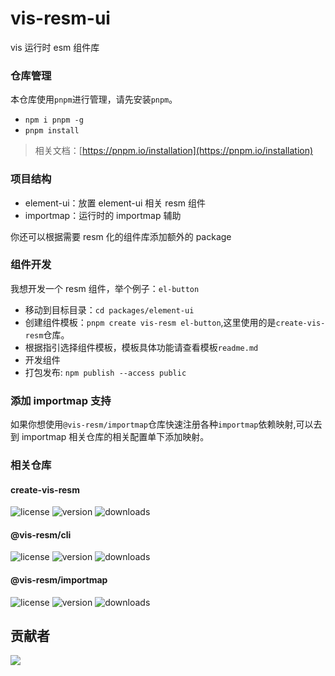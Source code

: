 # vis-resm-ui

vis 运行时 esm 组件库

### 仓库管理

本仓库使用`pnpm`进行管理，请先安装`pnpm`。

- `npm i pnpm -g`
- `pnpm install`

> 相关文档：[https://pnpm.io/installation](https://pnpm.io/installation)

### 项目结构

- element-ui：放置 element-ui 相关 resm 组件
- importmap：运行时的 importmap 辅助

你还可以根据需要 resm 化的组件库添加额外的 package

### 组件开发

我想开发一个 resm 组件，举个例子：`el-button`

- 移动到目标目录：`cd packages/element-ui`
- 创建组件模板：`pnpm create vis-resm el-button`,这里使用的是`create-vis-resm`仓库。
- 根据指引选择组件模板，模板具体功能请查看模板`readme.md`
- 开发组件
- 打包发布: `npm publish --access public`

### 添加 importmap 支持

如果你想使用`@vis-resm/importmap`仓库快速注册各种`importmap`依赖映射,可以去到 importmap 相关仓库的相关配置单下添加映射。

### 相关仓库

#### create-vis-resm

<p>
  <img alt="license" src="https://img.shields.io/npm/l/create-vis-resm?color=blue">
  <img alt="version" src="https://img.shields.io/npm/v/create-vis-resm?color=light">
  <img alt="downloads" src="https://img.shields.io/npm/dt/create-vis-resm">
</p>

#### @vis-resm/cli

<p>
  <img alt="license" src="https://img.shields.io/npm/l/@vis-resm/cli?color=blue">
  <img alt="version" src="https://img.shields.io/npm/v/@vis-resm/cli?color=light">
  <img alt="downloads" src="https://img.shields.io/npm/dt/@vis-resm/cli">
</p>

#### @vis-resm/importmap

<p>
  <img alt="license" src="https://img.shields.io/npm/l/@vis-resm/importmap?color=blue">
  <img alt="version" src="https://img.shields.io/npm/v/@vis-resm/importmap?color=light">
  <img alt="downloads" src="https://img.shields.io/npm/dt/@vis-resm/importmap">
</p>

## 贡献者

<a href="https://github.com/Shiotsukikaedesari/vis-resm-ui/graphs/contributors">
  <img src="https://contrib.rocks/image?repo=Shiotsukikaedesari/vis-resm-ui" />
</a>

